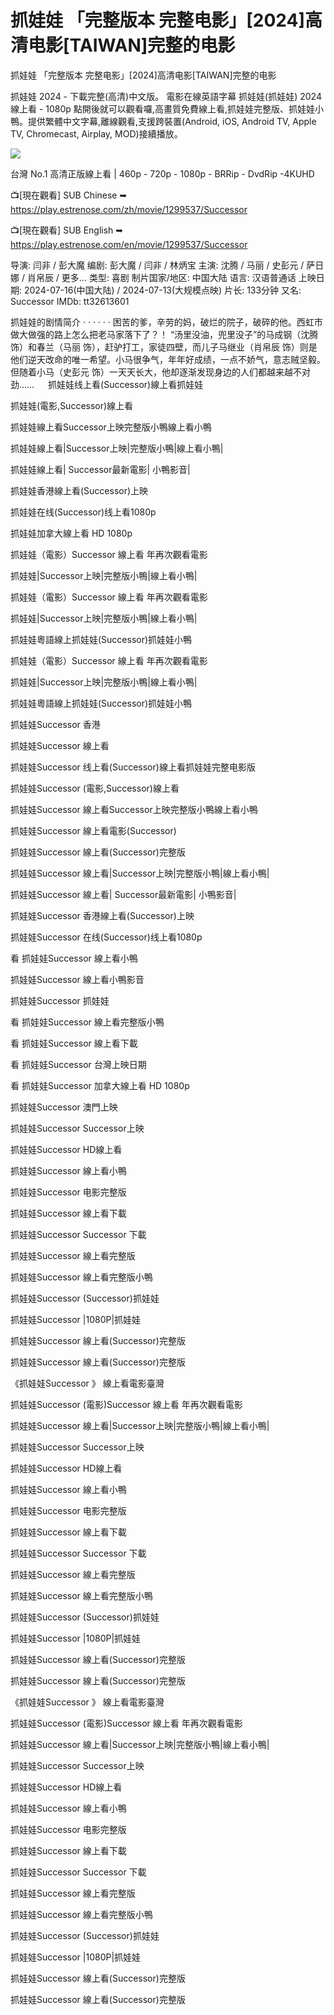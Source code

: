 # 抓娃娃 「完整版本 完整电影」[2024]高清电影[TAIWAN]完整的电影

抓娃娃 「完整版本 完整电影」[2024]高清电影[TAIWAN]完整的电影

抓娃娃 2024 - 下載完整(高清)中文版。 電影在線英語字幕 抓娃娃(抓娃娃) 2024 線上看 - 1080p
點開後就可以觀看囉,高畫質免費線上看,抓娃娃完整版、抓娃娃小鴨。提供繁體中文字幕,離線觀看,支援跨裝置(Android, iOS, Android TV, Apple TV, Chromecast, Airplay, MOD)接續播放。

<img src="https://upload.wikimedia.org/wikipedia/zh/1/1f/Successor_2024_film_poster.jpg">

台灣 No.1 高清正版線上看 | 460p - 720p - 1080p - BRRip - DvdRip -4KUHD

📺[現在觀看] SUB Chinese ➥ https://play.estrenose.com/zh/movie/1299537/Successor 

📺[現在觀看] SUB English ➥ https://play.estrenose.com/en/movie/1299537/Successor 

导演: 闫非 / 彭大魔
编剧: 彭大魔 / 闫非 / 林炳宝
主演: 沈腾 / 马丽 / 史彭元 / 萨日娜 / 肖帛辰 / 更多...
类型: 喜剧
制片国家/地区: 中国大陆
语言: 汉语普通话
上映日期: 2024-07-16(中国大陆) / 2024-07-13(大规模点映)
片长: 133分钟
又名: Successor
IMDb: tt32613601

抓娃娃的剧情简介 · · · · · ·
困苦的爹，辛劳的妈，破烂的院子，破碎的他。西虹市做大做强的路上怎么把老马家落下了？！
“汤里没油，兜里没子”的马成钢（沈腾 饰）和春兰（马丽 饰），赶驴打工，家徒四壁，而儿子马继业（肖帛辰 饰）则是他们逆天改命的唯一希望。小马很争气，年年好成绩，一点不娇气，意志贼坚毅。但随着小马（史彭元 饰）一天天长大，他却逐渐发现身边的人们都越来越不对劲……
　
抓娃娃线上看(Successor)線上看抓娃娃

抓娃娃(電影,Successor)線上看

抓娃娃線上看Successor上映完整版小鴨線上看小鴨

抓娃娃線上看|Successor上映|完整版小鴨|線上看小鴨|

抓娃娃線上看| Successor最新電影| 小鴨影音|

抓娃娃香港線上看(Successor)上映

抓娃娃在线(Successor)线上看1080p

抓娃娃加拿大線上看 HD 1080p

抓娃娃（電影）Successor 線上看 年再次觀看電影

抓娃娃|Successor上映|完整版小鴨|線上看小鴨|

抓娃娃（電影）Successor 線上看 年再次觀看電影

抓娃娃|Successor上映|完整版小鴨|線上看小鴨|

抓娃娃粵語線上抓娃娃(Successor)抓娃娃小鴨

抓娃娃（電影）Successor 線上看 年再次觀看電影

抓娃娃|Successor上映|完整版小鴨|線上看小鴨|

抓娃娃粵語線上抓娃娃(Successor)抓娃娃小鴨

抓娃娃Successor 香港

抓娃娃Successor 線上看

抓娃娃Successor 线上看(Successor)線上看抓娃娃完整电影版

抓娃娃Successor (電影,Successor)線上看

抓娃娃Successor 線上看Successor上映完整版小鴨線上看小鴨

抓娃娃Successor 線上看電影(Successor)

抓娃娃Successor 線上看(Successor)完整版

抓娃娃Successor 線上看|Successor上映|完整版小鴨|線上看小鴨|

抓娃娃Successor 線上看| Successor最新電影| 小鴨影音|

抓娃娃Successor 香港線上看(Successor)上映

抓娃娃Successor 在线(Successor)线上看1080p

看 抓娃娃Successor 線上看小鴨

抓娃娃Successor 線上看小鴨影音

抓娃娃Successor 抓娃娃

看 抓娃娃Successor 線上看完整版小鴨

看 抓娃娃Successor 線上看下載

看 抓娃娃Successor 台灣上映日期

看 抓娃娃Successor 加拿大線上看 HD 1080p

抓娃娃Successor 澳門上映

抓娃娃Successor Successor上映

抓娃娃Successor HD線上看

抓娃娃Successor 線上看小鴨

抓娃娃Successor 电影完整版

抓娃娃Successor 線上看下載

抓娃娃Successor Successor 下載

抓娃娃Successor 線上看完整版

抓娃娃Successor 線上看完整版小鴨

抓娃娃Successor (Successor)抓娃娃

抓娃娃Successor |1080P|抓娃娃

抓娃娃Successor 線上看(Successor)完整版

抓娃娃Successor 線上看(Successor)完整版

《抓娃娃Successor 》 線上看電影臺灣

抓娃娃Successor (電影)Successor 線上看 年再次觀看電影

抓娃娃Successor 線上看|Successor上映|完整版小鴨|線上看小鴨|

抓娃娃Successor Successor上映

抓娃娃Successor HD線上看

抓娃娃Successor 線上看小鴨

抓娃娃Successor 电影完整版

抓娃娃Successor 線上看下載

抓娃娃Successor Successor 下載

抓娃娃Successor 線上看完整版

抓娃娃Successor 線上看完整版小鴨

抓娃娃Successor (Successor)抓娃娃

抓娃娃Successor |1080P|抓娃娃

抓娃娃Successor 線上看(Successor)完整版

抓娃娃Successor 線上看(Successor)完整版

《抓娃娃Successor 》 線上看電影臺灣

抓娃娃Successor (電影)Successor 線上看 年再次觀看電影

抓娃娃Successor 線上看|Successor上映|完整版小鴨|線上看小鴨|

抓娃娃Successor Successor上映

抓娃娃Successor HD線上看

抓娃娃Successor 線上看小鴨

抓娃娃Successor 电影完整版

抓娃娃Successor 線上看下載

抓娃娃Successor Successor 下載

抓娃娃Successor 線上看完整版

抓娃娃Successor 線上看完整版小鴨

抓娃娃Successor (Successor)抓娃娃

抓娃娃Successor |1080P|抓娃娃

抓娃娃Successor 線上看(Successor)完整版

抓娃娃Successor 線上看(Successor)完整版
